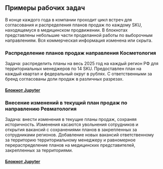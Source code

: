 ## Примеры рабочих задач
В конце каждого года в компании проходит цикл встреч для согласования и распределения планов продаж по каждому SKU, находящемуся в медицинском продвижении. В блокнотах представлены небольшие части проделанной работы по выборочным направлениям. Вся коммерческая информация изменена или скрыта.
### Распределение планов продаж направления Косметология
Задача: распределить планы на весь 2025 год на каждый регион РФ для территориальных менеджеров по 14 SKU. Предоставлен план на каждый квартал и федеральный округ в рублях. С ответственными за бренд согласованы доли продаж в различных разрезах. 
#### [Блокнот Jupyter](https://github.com/irina-shap/-_-/blob/main/%D0%A1%D0%BA%D1%80%D0%B8%D0%BF%D1%82%20%D0%9A%D0%BE%D1%81%D0%BC%D0%B5%D1%82%D0%BE%D0%BB%D0%BE%D0%B3%D0%B8%D1%8F.ipynb)
### Внесение изменений в текущий план продаж по направлению Ревматология
Задача: внести изменения в текущие планы продаж, сохраняя историчность. Изменения касаются увольнения сотрудников и открытия вакансий с сохранениями планов в закрепленных за сотрудниками регионов. Добавление новых вакансий ответственному за территорию территориальному менеджеру и равномерное перераспределение планов на медицинских представителей, закрепленных за территориями.
#### [Блокнот Jupyter](https://github.com/irina-shap/-_-/blob/main/%D0%A1%D0%BA%D1%80%D0%B8%D0%BF%D1%82%20%D0%A0%D0%B5%D0%B2%D0%BC%D0%B0%D1%82%D0%BE%D0%BB%D0%BE%D0%B3%D0%B8%D1%8F.ipynb)
